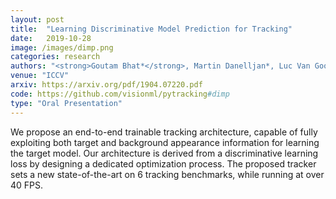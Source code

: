 ```yaml
---
layout: post
title:  "Learning Discriminative Model Prediction for Tracking"
date:   2019-10-28
image: /images/dimp.png
categories: research
authors: "<strong>Goutam Bhat*</strong>, Martin Danelljan*, Luc Van Gool, Radu Timofte"
venue: "ICCV"
arxiv: https://arxiv.org/pdf/1904.07220.pdf
code: https://github.com/visionml/pytracking#dimp
type: "Oral Presentation"
---
```


We propose an end-to-end trainable tracking architecture, capable of fully exploiting both target and background appearance information for learning the target model. Our architecture is derived from a discriminative learning loss by designing a dedicated optimization process. The proposed tracker sets a new state-of-the-art on 6 tracking benchmarks, while running at over 40 FPS.
